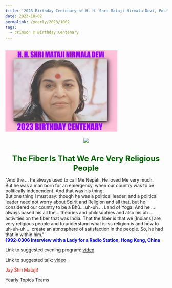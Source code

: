 ```yaml
---
title: '2023 Birthday Centenary of H. H. Shri Mataji Nirmala Devi, Post 29 on Mahātmā Gāndhī Jayanti and Śhrī Lal Bahadur Shastri Jayanti'
date: 2023-10-02
permalink: /yearly/2023/1002
tags:
  - crimson @ Birthday Centenary
---
```


<br>
<div style="text-align: left"><img src="/images/100Years.jpg" width="350" /></div><br>

<div style="text-align: center"><img src="/images/image1228_Photo_credit_Jo_Băjescu.jpg" /></div>

<br>
<p style="color:DarkGreen; text-align:center">
<font size="+2"><b>The Fiber Is That We Are Very Religious People</b><br></font>
</p>

<p>
"And the ... he always used to call Me Nepālī. He loved Me very much.<br>
But he was a man born for an emergency, when our country was to be politically independent. And that was his thing.<br>
But one thing I must say: though he was a political leader, and a political leader need not worry about Spirit and Religion and all that, but he considered our country to be a Bhū... uh-uh ... Land of Yoga. And he ... always based his all the... theories and philosophies and also his uh ... activities on the fiber that was India. That the fiber is that we [Indians] are very religious people and to understand what is-ss religion is and how to uh-uh-uh ... create an atmosphere of satisfaction in the people. So, he had that in within him."<br>
<font color="blue"><b>1992-0306 Interview with a Lady for a Radio Station, Hong Kong, China</b></font><br>
</p>

Link to suggested evening program: <a href="https://youtu.be/XX4oKRA92hk"> video</a><br>

Link to suggested talk: <a href="https://soundcloud.com/sahaja-library/1992-0300-radio-interview-hong"> video</a><br>

<p style="color:red;">Jay Śhrī Mātājī!<br></p>

<p>Yearly Topics Teams</p>